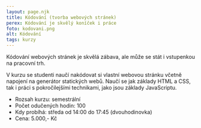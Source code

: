```yaml
---
layout: page.njk
title: Kódování (tvorba webových stránek)
perex: Kódování je skvělý koníček i práce
foto: kodovani.png
alt: Kódování
tags: kurzy
---
```


<div class="clanek">

Kódování webových stránek je skvělá zábava, ale může se stát i vstupenkou na pracovní trh. 

V kurzu se studenti naučí nakódovat si vlastní webovou stránku včetně napojení na generátor statických webů. Naučí se jak základy HTML a CSS, tak i práci s pokročilejšími technikami, jako jsou základy JavaScriptu.

- Rozsah kurzu: semestrální
- Počet odučených hodin: 100
- Kdy probíhá: středa od 14:00 do 17:45 (dvouhodinovka)
- Cena: 5.000,- Kč

</div>